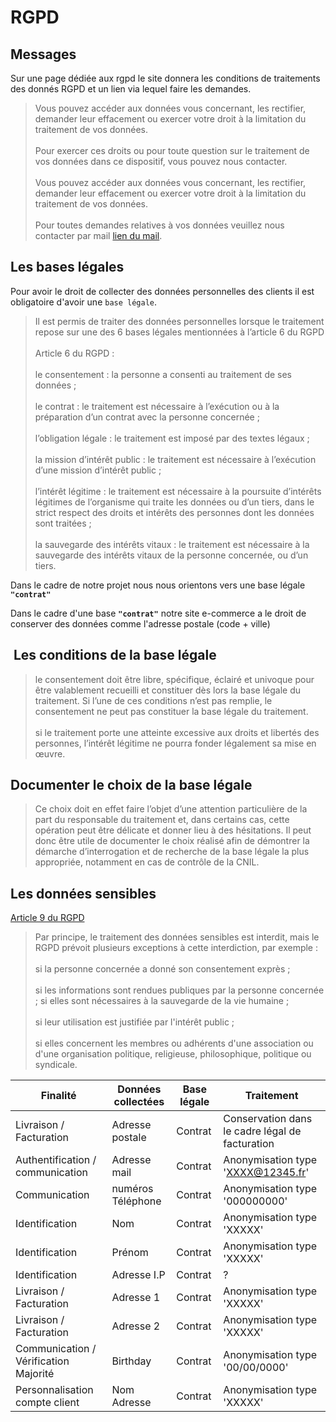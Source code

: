 # RGPD

## Messages

Sur une page dédiée aux rgpd le site donnera les conditions de traitements des donnés RGPD et un lien via lequel faire les demandes.

>Vous pouvez accéder aux données vous concernant, les rectifier, demander leur effacement ou exercer votre droit à la limitation du traitement de vos données.<br><br>
>Pour exercer ces droits ou pour toute question sur le traitement de vos données dans ce dispositif, vous pouvez nous contacter.<br><br>
>Vous pouvez accéder aux données vous concernant, les rectifier, demander leur effacement ou exercer votre droit à la limitation du traitement de vos données.<br><br>
>Pour toutes demandes relatives à vos données veuillez nous contacter par mail [lien du mail](mail).

## Les bases légales

Pour avoir le droit de collecter des données personnelles des clients il est obligatoire d'avoir une `base légale`.

> Il est permis de traiter des données personnelles lorsque le traitement repose sur une des 6 bases légales mentionnées à l’article 6 du RGPD<br><br>
Article 6 du RGPD : <br><br>
le consentement : la personne a consenti au traitement de ses données ;<br><br>
le contrat : le traitement est nécessaire à l’exécution ou à la préparation d’un contrat avec la personne concernée ;<br><br>
l’obligation légale : le traitement est imposé par des textes légaux ;<br><br>
la mission d’intérêt public : le traitement est nécessaire à l’exécution d’une mission d’intérêt public ;<br><br>
l’intérêt légitime : le traitement est nécessaire à la poursuite d’intérêts légitimes de l’organisme qui traite les données ou d’un tiers, dans le strict respect des droits et intérêts des personnes dont les données sont traitées ;<br><br>
la sauvegarde des intérêts vitaux : le traitement est nécessaire à la sauvegarde des intérêts vitaux de la personne concernée, ou d’un tiers.

Dans le cadre de notre projet nous nous orientons vers une base légale **`"contrat"`**

Dans le cadre d'une base **`"contrat"`** notre site e-commerce a le droit de conserver des données comme l'adresse postale (code + ville)

##  Les conditions de la base légale

>le consentement doit être libre, spécifique, éclairé et univoque pour être valablement recueilli et constituer dès lors la base légale du traitement. Si l’une de ces conditions n’est pas remplie, le consentement ne peut pas constituer la base légale du traitement. <br><br>
si le traitement porte une atteinte excessive aux droits et libertés des personnes, l’intérêt légitime ne pourra fonder légalement sa mise en œuvre.

## Documenter le choix de la base légale

>Ce choix doit en effet faire l’objet d’une attention particulière de la part du responsable du traitement et, dans certains cas, cette opération peut être délicate et donner lieu à des hésitations. Il peut donc être utile de documenter le choix réalisé afin de démontrer la démarche d’interrogation et de recherche de la base légale la plus appropriée, notamment en cas de contrôle de la CNIL.

## Les données sensibles

[Article 9 du RGPD](https://www.cnil.fr/fr/reglement-europeen-protection-donnees/chapitre2#Article9)

>Par principe, le traitement des données sensibles est interdit, mais le RGPD prévoit plusieurs exceptions à cette interdiction, par exemple :<br><br>
si la personne concernée a donné son consentement exprès ;<br><br>
si les informations sont rendues publiques par la personne concernée ;
si elles sont nécessaires à la sauvegarde de la vie humaine ;<br><br>
si leur utilisation est justifiée par l'intérêt public ;<br><br>
si elles concernent les membres ou adhérents d'une association ou d'une organisation politique, religieuse, philosophique, politique ou syndicale.

| Finalité                              | Données collectées | Base légale | Traitement                                      |
| ------------------------------------- | ------------------ | ----------- | ----------------------------------------------- |
| Livraison / Facturation               | Adresse postale    | Contrat     | Conservation dans le cadre légal de facturation |
| Authentification / communication      | Adresse mail       | Contrat     | Anonymisation type '<XXXX@12345.fr>'              |
| Communication                         | numéros Téléphone  | Contrat     | Anonymisation type '000000000'                  |
| Identification                        | Nom                | Contrat     | Anonymisation type 'XXXXX'                      |
| Identification                        | Prénom             | Contrat     | Anonymisation type 'XXXXX'                      |
| Identification                        | Adresse I.P        | Contrat     | ?                                               |
| Livraison / Facturation               | Adresse 1          | Contrat     | Anonymisation type 'XXXXX'                      |
| Livraison / Facturation               | Adresse 2          | Contrat     | Anonymisation type 'XXXXX'                      |
| Communication / Vérification Majorité | Birthday           | Contrat     | Anonymisation type '00/00/0000'                 |
| Personnalisation compte client        | Nom Adresse        | Contrat     | Anonymisation type 'XXXXX'                      |
